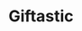 # Giftastic

<!-- 
    To be fixed:
 - Turn *correct still image to animated and back 

 -->

<!-- 
        Bonus Stuff: 
    - Add 10 more gifs []
    - 1 click button for downloading the gifs []
    - Integrate additional API []
    - Allows users to add gifs they like to a favorites secition []
 -->